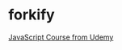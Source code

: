 # forkify

[JavaScript Course from Udemy](https://www.udemy.com/the-complete-javascript-course/learn/v4/content)

